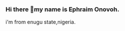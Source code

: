 ### Hi there 👋my name is Ephraim Onovoh.
i'm from enugu state,nigeria.
<!--
**Remycee/Remycee** is a ✨ _special_ ✨ repository because its `README.md` (this file) appears on your GitHub profile.

Here are some ideas to get you started:

- 🔭 I’m currently working on ...alx software engineering programme
- 🌱 I’m currently learning ...software engineering
- 👯 I’m looking to collaborate on ...software engineering
- 🤔 I’m looking for help with ...ALX
- 💬 Ask me about ...anything concerning my desires and goals
- 📫 How to reach me: ...my gmail address: ephraimonovoh222@gmail.com and my modil number: +2348087522282.
- 😄 Pronouns: ...
- ⚡ Fun fact: ...i'm generouse and smart.
-->
